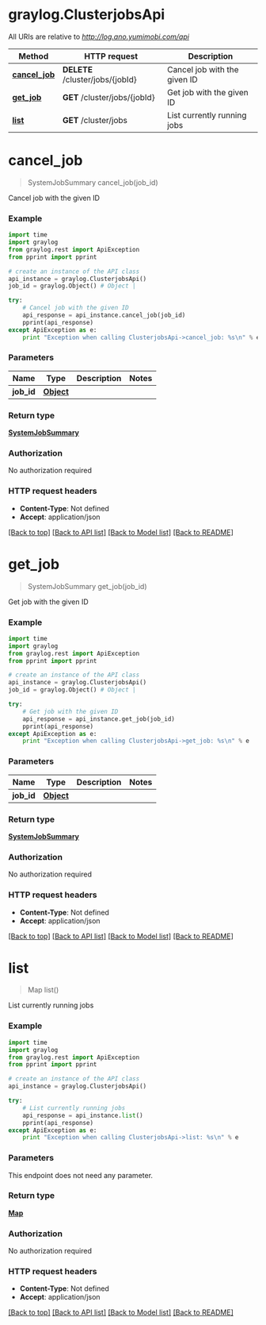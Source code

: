 # graylog.ClusterjobsApi

All URIs are relative to *http://log.ano.yumimobi.com/api*

Method | HTTP request | Description
------------- | ------------- | -------------
[**cancel_job**](ClusterjobsApi.md#cancel_job) | **DELETE** /cluster/jobs/{jobId} | Cancel job with the given ID
[**get_job**](ClusterjobsApi.md#get_job) | **GET** /cluster/jobs/{jobId} | Get job with the given ID
[**list**](ClusterjobsApi.md#list) | **GET** /cluster/jobs | List currently running jobs


# **cancel_job**
> SystemJobSummary cancel_job(job_id)

Cancel job with the given ID



### Example 
```python
import time
import graylog
from graylog.rest import ApiException
from pprint import pprint

# create an instance of the API class
api_instance = graylog.ClusterjobsApi()
job_id = graylog.Object() # Object | 

try: 
    # Cancel job with the given ID
    api_response = api_instance.cancel_job(job_id)
    pprint(api_response)
except ApiException as e:
    print "Exception when calling ClusterjobsApi->cancel_job: %s\n" % e
```

### Parameters

Name | Type | Description  | Notes
------------- | ------------- | ------------- | -------------
 **job_id** | [**Object**](.md)|  | 

### Return type

[**SystemJobSummary**](SystemJobSummary.md)

### Authorization

No authorization required

### HTTP request headers

 - **Content-Type**: Not defined
 - **Accept**: application/json

[[Back to top]](#) [[Back to API list]](../README.md#documentation-for-api-endpoints) [[Back to Model list]](../README.md#documentation-for-models) [[Back to README]](../README.md)

# **get_job**
> SystemJobSummary get_job(job_id)

Get job with the given ID



### Example 
```python
import time
import graylog
from graylog.rest import ApiException
from pprint import pprint

# create an instance of the API class
api_instance = graylog.ClusterjobsApi()
job_id = graylog.Object() # Object | 

try: 
    # Get job with the given ID
    api_response = api_instance.get_job(job_id)
    pprint(api_response)
except ApiException as e:
    print "Exception when calling ClusterjobsApi->get_job: %s\n" % e
```

### Parameters

Name | Type | Description  | Notes
------------- | ------------- | ------------- | -------------
 **job_id** | [**Object**](.md)|  | 

### Return type

[**SystemJobSummary**](SystemJobSummary.md)

### Authorization

No authorization required

### HTTP request headers

 - **Content-Type**: Not defined
 - **Accept**: application/json

[[Back to top]](#) [[Back to API list]](../README.md#documentation-for-api-endpoints) [[Back to Model list]](../README.md#documentation-for-models) [[Back to README]](../README.md)

# **list**
> Map list()

List currently running jobs



### Example 
```python
import time
import graylog
from graylog.rest import ApiException
from pprint import pprint

# create an instance of the API class
api_instance = graylog.ClusterjobsApi()

try: 
    # List currently running jobs
    api_response = api_instance.list()
    pprint(api_response)
except ApiException as e:
    print "Exception when calling ClusterjobsApi->list: %s\n" % e
```

### Parameters
This endpoint does not need any parameter.

### Return type

[**Map**](Map.md)

### Authorization

No authorization required

### HTTP request headers

 - **Content-Type**: Not defined
 - **Accept**: application/json

[[Back to top]](#) [[Back to API list]](../README.md#documentation-for-api-endpoints) [[Back to Model list]](../README.md#documentation-for-models) [[Back to README]](../README.md)

